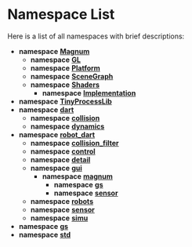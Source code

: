 
# Namespace List

Here is a list of all namespaces with brief descriptions:


* **namespace** [**Magnum**](namespaceMagnum.md)     
    * **namespace** [**GL**](namespaceMagnum_1_1GL.md) 
    * **namespace** [**Platform**](namespaceMagnum_1_1Platform.md) 
    * **namespace** [**SceneGraph**](namespaceMagnum_1_1SceneGraph.md) 
    * **namespace** [**Shaders**](namespaceMagnum_1_1Shaders.md)     
        * **namespace** [**Implementation**](namespaceMagnum_1_1Shaders_1_1Implementation.md)     
* **namespace** [**TinyProcessLib**](namespaceTinyProcessLib.md) 
* **namespace** [**dart**](namespacedart.md)     
    * **namespace** [**collision**](namespacedart_1_1collision.md) 
    * **namespace** [**dynamics**](namespacedart_1_1dynamics.md) 
* **namespace** [**robot\_dart**](namespacerobot__dart.md)     
    * **namespace** [**collision\_filter**](namespacerobot__dart_1_1collision__filter.md)     
    * **namespace** [**control**](namespacerobot__dart_1_1control.md)     
    * **namespace** [**detail**](namespacerobot__dart_1_1detail.md)     
    * **namespace** [**gui**](namespacerobot__dart_1_1gui.md)     
        * **namespace** [**magnum**](namespacerobot__dart_1_1gui_1_1magnum.md)     
            * **namespace** [**gs**](namespacerobot__dart_1_1gui_1_1magnum_1_1gs.md)     
            * **namespace** [**sensor**](namespacerobot__dart_1_1gui_1_1magnum_1_1sensor.md)     
    * **namespace** [**robots**](namespacerobot__dart_1_1robots.md)     
    * **namespace** [**sensor**](namespacerobot__dart_1_1sensor.md)     
    * **namespace** [**simu**](namespacerobot__dart_1_1simu.md)     
* **namespace** [**gs**](namespacerobot__dart_1_1gui_1_1magnum_1_1gs_1_1_0d21.md)     
* **namespace** [**std**](namespacestd.md) 

